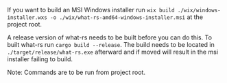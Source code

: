 If you want to build an MSI Windows installer run 
`wix build ./wix/windows-installer.wxs -o ./wix/what-rs-amd64-windows-installer.msi`
at the project root.

A release version of what-rs needs to be built before you can do this.
To built what-rs run `cargo build --release`.
The build needs to be located in `./target/release/what-rs.exe` afterward 
and if moved will result in the msi installer failing to build.

Note: Commands are to be run from project root.